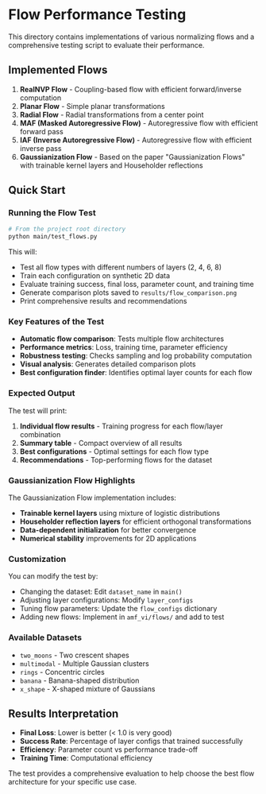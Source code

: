 # Flow Performance Testing

This directory contains implementations of various normalizing flows and a comprehensive testing script to evaluate their performance.

## Implemented Flows

1. **RealNVP Flow** - Coupling-based flow with efficient forward/inverse computation
2. **Planar Flow** - Simple planar transformations
3. **Radial Flow** - Radial transformations from a center point
4. **MAF (Masked Autoregressive Flow)** - Autoregressive flow with efficient forward pass
5. **IAF (Inverse Autoregressive Flow)** - Autoregressive flow with efficient inverse pass
6. **Gaussianization Flow** - Based on the paper "Gaussianization Flows" with trainable kernel layers and Householder reflections

## Quick Start

### Running the Flow Test

```bash
# From the project root directory
python main/test_flows.py
```

This will:
- Test all flow types with different numbers of layers (2, 4, 6, 8)
- Train each configuration on synthetic 2D data
- Evaluate training success, final loss, parameter count, and training time
- Generate comparison plots saved to `results/flow_comparison.png`
- Print comprehensive results and recommendations

### Key Features of the Test

- **Automatic flow comparison**: Tests multiple flow architectures
- **Performance metrics**: Loss, training time, parameter efficiency
- **Robustness testing**: Checks sampling and log probability computation
- **Visual analysis**: Generates detailed comparison plots
- **Best configuration finder**: Identifies optimal layer counts for each flow

### Expected Output

The test will print:
1. **Individual flow results** - Training progress for each flow/layer combination
2. **Summary table** - Compact overview of all results
3. **Best configurations** - Optimal settings for each flow type
4. **Recommendations** - Top-performing flows for the dataset

### Gaussianization Flow Highlights

The Gaussianization Flow implementation includes:
- **Trainable kernel layers** using mixture of logistic distributions
- **Householder reflection layers** for efficient orthogonal transformations
- **Data-dependent initialization** for better convergence
- **Numerical stability** improvements for 2D applications

### Customization

You can modify the test by:
- Changing the dataset: Edit `dataset_name` in `main()`
- Adjusting layer configurations: Modify `layer_configs`
- Tuning flow parameters: Update the `flow_configs` dictionary
- Adding new flows: Implement in `amf_vi/flows/` and add to test

### Available Datasets

- `two_moons` - Two crescent shapes
- `multimodal` - Multiple Gaussian clusters  
- `rings` - Concentric circles
- `banana` - Banana-shaped distribution
- `x_shape` - X-shaped mixture of Gaussians

## Results Interpretation

- **Final Loss**: Lower is better (< 1.0 is very good)
- **Success Rate**: Percentage of layer configs that trained successfully
- **Efficiency**: Parameter count vs performance trade-off
- **Training Time**: Computational efficiency

The test provides a comprehensive evaluation to help choose the best flow architecture for your specific use case.